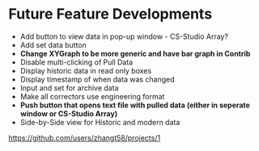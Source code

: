 # Future Feature Developments

- Add button to view data in pop-up window - CS-Studio Array?
- Add set data button
- **Change XYGraph to be more generic and have bar graph in Contrib**
- Disable multi-clicking of Pull Data
- Display historic data in read only boxes
- Display timestamp of when data was changed
- Input and set for archive data
- Make all correctors use engineering format
- **Push button that opens text file with pulled data (either in seperate window or CS-Studio Array)**
- Side-by-Side view for Historic and modern data

https://github.com/users/zhangt58/projects/1
